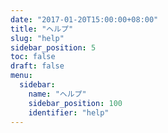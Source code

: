 ```yaml
---
date: "2017-01-20T15:00:00+08:00"
title: "ヘルプ"
slug: "help"
sidebar_position: 5
toc: false
draft: false
menu:
  sidebar:
    name: "ヘルプ"
    sidebar_position: 100
    identifier: "help"
---
```

